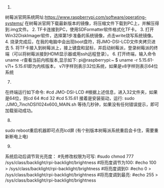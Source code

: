 1. 
树莓派官网系统网址:https://www.raspberrypi.com/software/operating-systems/
在树莓派官网下载最新版本的镜像，将压缩文件下载到PC上，并解压得到.img文件。
2. 
TF卡连接到PC，使用SDFormatter软件格式化TF卡。
3. 
打开Win32DiskImager软件，选择第1步准备的系统镜像，点击write烧写系统镜像。
4.
烧录完成后，在我的电脑中会出现boot盘符，将JMO-DSI-LCD文件夹拷贝进去
5.
将TF卡接入到树莓派上，接上键盘和鼠标，并启动树莓派，登录树莓派的终端（可以将树莓派接到HDMI显示器或用ssh远程登录）。
6.
打开终端，输入命令uname -r查看当前内核版本,显示如下:
pi@raspberrypi:~ $ uname -r
5.15.61-v7l+
5.15.61即为内核版本， v7l字样则表示32位系统，如果是v8字样则表示64位系统

7.
在终端运行如下命令:
#cd JMO-DSI-LCD
#根据上述信息，进入32文件夹，如果是64位，则cd 64
#cd 32
#cd 5.15.61
接着是安装驱动，运行:
sudo ./JMO_7inchDSI1024x600_MAIN.sh
等待几秒钟，如果没有任何错误提示，即可加载驱动成功。

8.
sudo reboot重启机器即可点亮lcd屏 (有个别版本树莓派系统重启会卡住，需要重新断电上电)

9.
系统启动后调节背光亮度：
#先修改权限为可写:
#sudo chmod 777 /sys/class/backlight/rpi-backlight/brightness
#将亮度调节为100:
#echo 100 > /sys/class/backlight/rpi-backlight/brightness
#将亮度调到0:
#echo 0 > /sys/class/backlight/rpi-backlight/brightness
#将亮度调到最亮:
#echo 255 > /sys/class/backlight/rpi-backlight/brightness

